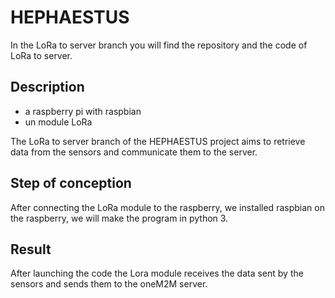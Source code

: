 # HEPHAESTUS

In the LoRa to server branch you will find the repository and the code of LoRa to server.

## Description

- a raspberry pi with raspbian
- un module LoRa

The LoRa to server branch of the HEPHAESTUS project aims to retrieve data from the sensors and communicate them to the server.

## Step of conception

After connecting the LoRa module to the raspberry, we installed raspbian on the raspberry, we will make the program in python 3.

## Result 

After launching the code the Lora module receives the data sent by the sensors and sends them to the oneM2M server.





